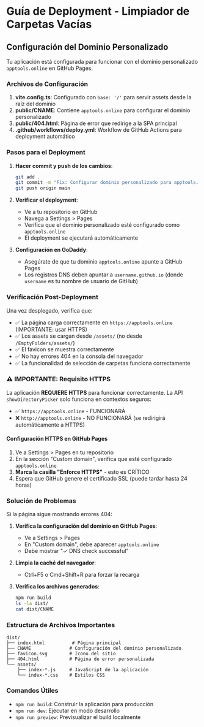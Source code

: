 # Guía de Deployment - Limpiador de Carpetas Vacías

## Configuración del Dominio Personalizado

Tu aplicación está configurada para funcionar con el dominio personalizado `apptools.online` en GitHub Pages.

### Archivos de Configuración

1. **vite.config.ts**: Configurado con `base: '/'` para servir assets desde la raíz del dominio
2. **public/CNAME**: Contiene `apptools.online` para configurar el dominio personalizado
3. **public/404.html**: Página de error que redirige a la SPA principal
4. **.github/workflows/deploy.yml**: Workflow de GitHub Actions para deployment automático

### Pasos para el Deployment

1. **Hacer commit y push de los cambios**:
   ```bash
   git add .
   git commit -m "Fix: Configurar dominio personalizado para apptools.online"
   git push origin main
   ```

2. **Verificar el deployment**:
   - Ve a tu repositorio en GitHub
   - Navega a Settings > Pages
   - Verifica que el dominio personalizado esté configurado como `apptools.online`
   - El deployment se ejecutará automáticamente

3. **Configuración en GoDaddy**:
   - Asegúrate de que tu dominio `apptools.online` apunte a GitHub Pages
   - Los registros DNS deben apuntar a `username.github.io` (donde `username` es tu nombre de usuario de GitHub)

### Verificación Post-Deployment

Una vez desplegado, verifica que:
- ✅ La página carga correctamente en `https://apptools.online` (IMPORTANTE: usar HTTPS)
- ✅ Los assets se cargan desde `/assets/` (no desde `/EmptyFolders/assets/`)
- ✅ El favicon se muestra correctamente
- ✅ No hay errores 404 en la consola del navegador
- ✅ La funcionalidad de selección de carpetas funciona correctamente

### ⚠️ IMPORTANTE: Requisito HTTPS

La aplicación **REQUIERE HTTPS** para funcionar correctamente. La API `showDirectoryPicker` solo funciona en contextos seguros:
- ✅ `https://apptools.online` - FUNCIONARÁ
- ❌ `http://apptools.online` - NO FUNCIONARÁ (se redirigirá automáticamente a HTTPS)

#### Configuración HTTPS en GitHub Pages

1. Ve a Settings > Pages en tu repositorio
2. En la sección "Custom domain", verifica que esté configurado `apptools.online`
3. **Marca la casilla "Enforce HTTPS"** - esto es CRÍTICO
4. Espera que GitHub genere el certificado SSL (puede tardar hasta 24 horas)

### Solución de Problemas

Si la página sigue mostrando errores 404:

1. **Verifica la configuración del dominio en GitHub Pages**:
   - Ve a Settings > Pages
   - En "Custom domain", debe aparecer `apptools.online`
   - Debe mostrar "✓ DNS check successful"

2. **Limpia la caché del navegador**:
   - Ctrl+F5 o Cmd+Shift+R para forzar la recarga

3. **Verifica los archivos generados**:
   ```bash
   npm run build
   ls -la dist/
   cat dist/CNAME
   ```

### Estructura de Archivos Importantes

```
dist/
├── index.html          # Página principal
├── CNAME              # Configuración del dominio personalizado
├── favicon.svg        # Icono del sitio
├── 404.html           # Página de error personalizada
└── assets/
    ├── index-*.js     # JavaScript de la aplicación
    └── index-*.css    # Estilos CSS
```

### Comandos Útiles

- `npm run build`: Construir la aplicación para producción
- `npm run dev`: Ejecutar en modo desarrollo
- `npm run preview`: Previsualizar el build localmente